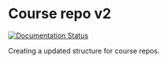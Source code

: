 Course repo v2
=======================

[![Documentation Status](https://readthedocs.org/projects/courserepo-v2/badge/?version=latest)](https://courserepo-v2.readthedocs.io/en/latest/?badge=latest)

Creating a updated structure for course repos.
